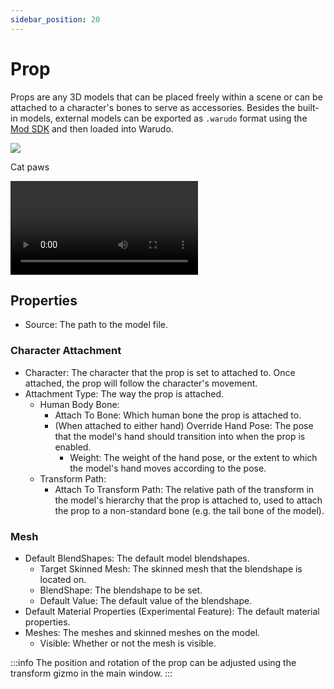 ```yaml
---
sidebar_position: 20
---
```

# Prop

Props are any 3D models that can be placed freely within a scene or can be attached to a character's bones to serve as accessories. Besides the built-in models, external models can be exported as `.warudo` format using the [Mod SDK](../modding/mod-sdk.md) and then loaded into Warudo.

![](pathname:///doc-img/zh-prop-1.webp)
<p class="img-desc">Cat paws</p>


<div className="video-box"><video controls src="/doc-img/zh-prop-1.mp4" />
<p>The rose and fingertip particle effect are achieved using prop assets and character attachment settings.</p>
</div>

## Properties

* Source: The path to the model file.

### Character Attachment

* Character: The character that the prop is set to attached to. Once attached, the prop will follow the character's movement.
* Attachment Type: The way the prop is attached.
  * Human Body Bone:
    * Attach To Bone: Which human bone the prop is attached to.
    * (When attached to either hand) Override Hand Pose: The pose that the model's hand should transition into when the prop is enabled.
      * Weight: The weight of the hand pose, or the extent to which the model's hand moves according to the pose.
  * Transform Path:
    * Attach To Transform Path: The relative path of the transform in the model's hierarchy that the prop is attached to, used to attach the prop to a non-standard bone (e.g. the tail bone of the model).

### Mesh

* Default BlendShapes: The default model blendshapes.
  * Target Skinned Mesh: The skinned mesh that the blendshape is located on.
  * BlendShape: The blendshape to be set.
  * Default Value: The default value of the blendshape.
* Default Material Properties (Experimental Feature): The default material properties.
* Meshes: The meshes and skinned meshes on the model.
  * Visible: Whether or not the mesh is visible.&#x20;

:::info
The position and rotation of the prop can be adjusted using the transform gizmo in the main window.
:::
